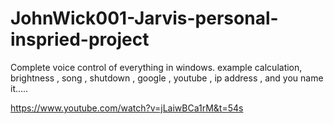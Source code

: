 # JohnWick001-Jarvis-personal-inspried-project
Complete voice control of everything in windows. example calculation, brightness , song , shutdown , google , youtube , ip address , and you name it.....

https://www.youtube.com/watch?v=jLaiwBCa1rM&t=54s
